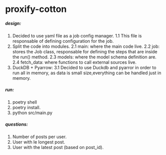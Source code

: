 # proxify-cotton

##### design:

1. Decided to use yaml file as a job config manager.
    1.1 This file is responsable of defining configuration for the job. 
2. Split the code into modules.
    2.1 main: where the main code live. 
    2.2 job: stores the Job class, responsable for defining the steps that are inside the run() method. 
    2.3 models: where the model schema definition are. 
    2.4 fetch_data: where functions to call external sources live. 
3. DuckDB + Pyarrow:
    3.1 Decided to use Duckdb and pyarror in order to run all in memory, as data is small size,everything can be handled just in memory. 

##### run:
1. poetry shell
2. poetry install.
3. python src/main.py


##### questions:
1. Number of posts per user.
2. User with le longest post. 
3. User with the latest post (based on post_id). 
